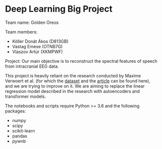 <h1>Deep Learning Big Project</h1>

Team name: Golden Oreos

Team members:
- Köller Donát Ákos (D813GB)
- Vastag Emese (OTNB7G)
- Vlaszov Artúr (XKMPWF)

Project:
Our main objective is to reconstruct the spectral features of speech from intracranial EEG data.<br>

This project is heavily reliant on the research conducted by Maxime Verwoert
et al. (for which the <a href="https://osf.io/nrgx6/" rel='nofollow'>dataset</a> 
and the <a href="https://www.nature.com/articles/s41597-022-01542-9" rel='nofollow'>article</a> can be found here),
and we are trying to improve on it. We are aiming to replace the linear regression model described in the research with
autoencoders and transformer models.

The notebooks and scripts require Python >= 3.6 and the following packages:
- numpy
- scipy
- scikit-learn
- pandas
- pywnb
